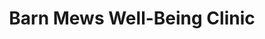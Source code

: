 ---
title: "Barn Mews Well-Being Clinic"
url: /basildon/barn-mews-well-being-clinic/
shop: massage
---